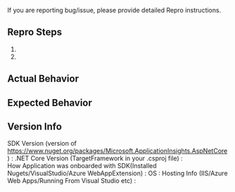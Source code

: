 If you are reporting bug/issue, please provide detailed Repro instructions.

## Repro Steps
1. 
2. 

##  Actual Behavior


## Expected Behavior


## Version Info 
SDK Version (version of https://www.nuget.org/packages/Microsoft.ApplicationInsights.AspNetCore) :
.NET Core Version (TargetFramework in your .csproj file) :	 						
How Application was onboarded with SDK(Installed Nugets/VisualStudio/Azure WebAppExtension) :
OS :
Hosting Info (IIS/Azure Web Apps/Running From Visual Studio etc) :